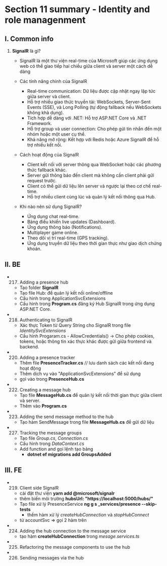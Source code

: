 # **Section 11 summary** - Identity and role managenment

## I. Common info

1. **SignalR** là gì?

   - SignalR là một thư viện real-time của Microsoft giúp các ứng dụng web có thể giao tiếp hai chiều giữa client và server một cách dễ dàng

   - Các tính năng chính của SignalR

     - Real-time communication: Dữ liệu được cập nhật ngay lập tức giữa server và client.
     - Hỗ trợ nhiều giao thức truyền tải: WebSockets, Server-Sent Events (SSE), và Long Polling (tự động fallback nếu WebSockets không khả dụng).
     - Tích hợp dễ dàng với .NET: Hỗ trợ ASP.NET Core và .NET Framework.
     - Hỗ trợ group và user connection: Cho phép gửi tin nhắn đến một nhóm hoặc một user cụ thể.
     - Khả năng mở rộng: Kết hợp với Redis hoặc Azure SignalR để hỗ trợ nhiều kết nối.

   - Cách hoạt động của SignalR

     - Client kết nối với server thông qua WebSocket hoặc các phương thức fallback khác.
     - Server gửi thông báo đến client mà không cần client phải gửi request trước.
     - Client có thể gửi dữ liệu lên server và ngược lại theo cơ chế real-time.
     - Hỗ trợ nhiều client cùng lúc và quản lý kết nối thông qua Hub.

   - Khi nào nên sử dụng SignalR?
     - Ứng dụng chat real-time.
     - Bảng điều khiển live updates (Dashboard).
     - Ứng dụng thông báo (Notifications).
     - Multiplayer game online.
     - Theo dõi vị trí real-time (GPS tracking).
     - Ứng dụng truyền dữ liệu theo thời gian thực như giao dịch chứng khoán.

## II. BE

- 217. Adding a presence hub

  - Tạo folder **SignalR**
  - Tạo file Hub: để quản lý kết nối online/offline
  - Cấu hình trong ApplicationSvcExtensions
  - Cấu hình trong **Program.cs** đăng ký Hub SignalR trong ứng dụng ASP.NET Core.

- 218. Authenticating to SignalR

  - Xác thực Token từ Query String cho SignalR trong file _IdentitySvcExtensions_
  - Cấu hình Progaram.cs - AllowCredentials() → Cho phép cookies, tokens, hoặc thông tin xác thực khác được gửi giữa frontend và backend.

- 220. Adding a presence tracker

  - Thêm file **PresenceTracker.cs** // lưu danh sách các kết nối đang hoạt động
  - Thêm dịch vụ vào "ApplicationSvcExtensions" để sử dụng
  - gọi vào trong **PresenceHub.cs**

- 222. Creating a message hub

  - Tạo file **MessageHub.cs** để quản lý kết nối thời gian thực giữa client và server.
  - Thêm vào **Program.cs**

- 223. Adding the send message method to the hub

  - Tạo hàm SendMessage trong file **MessageHub.cs** để gửi dữ liệu

- 227. Tracking the message groups
  - Tạo file _Group.cs_, _Connection.cs_
  - Cấu hình trong _DataContext.cs_
  - Add function and gọi lệnh tạo bảng
    - **dotnet ef migrations add GroupsAdded**

## III. FE

- 219. Client side SignalR

  - cài đặt thư viện **yarn add @microsoft/signalr**
  - thêm biến môi trường **hubsUrl: "https://localhost:5000/hubs/"**
  - Tạo file xử lý PresenceService **ng g s \_services/presence --skip-tests**
    - thềm hàm xử lý _createHubConnection_ và _stopHubConnect_
  - từ accountSvc => gọi 2 hàm trên

- 224. Adding the hub connection to the message service

  - tạo hàm **createHubConnection** trong _mesage.services.ts_

- 225. Refactoring the message components to use the hub

- 226. Sending messages via the hub
